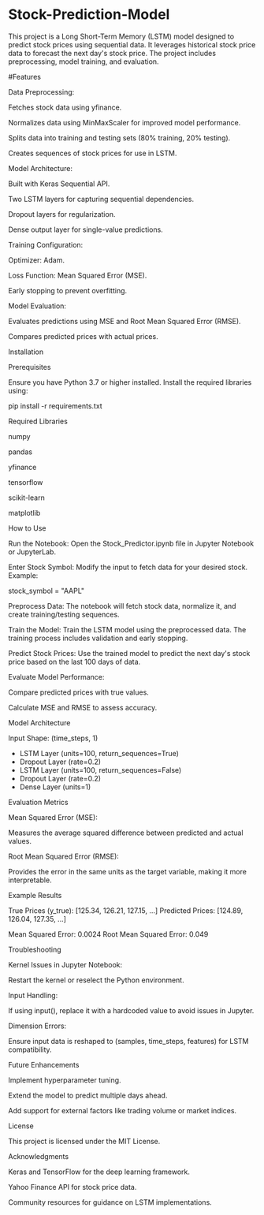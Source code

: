# Stock-Prediction-Model
This project is a Long Short-Term Memory (LSTM) model designed to predict stock prices using sequential data. It leverages historical stock price data to forecast the next day's stock price. The project includes preprocessing, model training, and evaluation.

#Features

Data Preprocessing:

Fetches stock data using yfinance.

Normalizes data using MinMaxScaler for improved model performance.

Splits data into training and testing sets (80% training, 20% testing).

Creates sequences of stock prices for use in LSTM.

Model Architecture:

Built with Keras Sequential API.

Two LSTM layers for capturing sequential dependencies.

Dropout layers for regularization.

Dense output layer for single-value predictions.

Training Configuration:

Optimizer: Adam.

Loss Function: Mean Squared Error (MSE).

Early stopping to prevent overfitting.

Model Evaluation:

Evaluates predictions using MSE and Root Mean Squared Error (RMSE).

Compares predicted prices with actual prices.

Installation

Prerequisites

Ensure you have Python 3.7 or higher installed. Install the required libraries using:

pip install -r requirements.txt

Required Libraries

numpy

pandas

yfinance

tensorflow

scikit-learn

matplotlib

How to Use

Run the Notebook:
Open the Stock_Predictor.ipynb file in Jupyter Notebook or JupyterLab.

Enter Stock Symbol:
Modify the input to fetch data for your desired stock. Example:

stock_symbol = "AAPL"

Preprocess Data:
The notebook will fetch stock data, normalize it, and create training/testing sequences.

Train the Model:
Train the LSTM model using the preprocessed data. The training process includes validation and early stopping.

Predict Stock Prices:
Use the trained model to predict the next day's stock price based on the last 100 days of data.

Evaluate Model Performance:

Compare predicted prices with true values.

Calculate MSE and RMSE to assess accuracy.

Model Architecture

Input Shape: (time_steps, 1)

- LSTM Layer (units=100, return_sequences=True)
- Dropout Layer (rate=0.2)
- LSTM Layer (units=100, return_sequences=False)
- Dropout Layer (rate=0.2)
- Dense Layer (units=1)

Evaluation Metrics

Mean Squared Error (MSE):

Measures the average squared difference between predicted and actual values.

Root Mean Squared Error (RMSE):

Provides the error in the same units as the target variable, making it more interpretable.

Example Results

True Prices (y_true): [125.34, 126.21, 127.15, ...]
Predicted Prices: [124.89, 126.04, 127.35, ...]

Mean Squared Error: 0.0024
Root Mean Squared Error: 0.049

Troubleshooting

Kernel Issues in Jupyter Notebook:

Restart the kernel or reselect the Python environment.

Input Handling:

If using input(), replace it with a hardcoded value to avoid issues in Jupyter.

Dimension Errors:

Ensure input data is reshaped to (samples, time_steps, features) for LSTM compatibility.

Future Enhancements

Implement hyperparameter tuning.

Extend the model to predict multiple days ahead.

Add support for external factors like trading volume or market indices.

License

This project is licensed under the MIT License.

Acknowledgments

Keras and TensorFlow for the deep learning framework.

Yahoo Finance API for stock price data.

Community resources for guidance on LSTM implementations.
